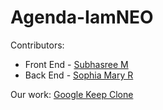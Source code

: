 # Agenda-IamNEO


Contributors:
* Front End - [Subhasree M](https://github.com/subhasree2)
* Back End - [Sophia Mary R](https://github.com/SOPHIA-MARY-R)


Our work:
[Google Keep Clone](https://subhasree2.github.io/Agenda-IamNEO/)
